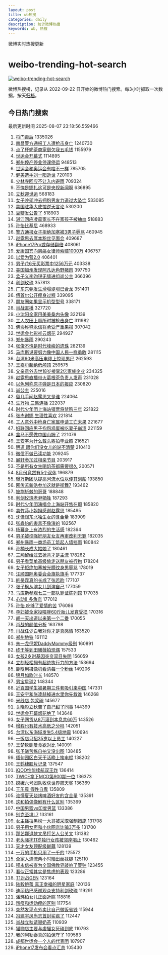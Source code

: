 ```yaml
---
layout: post
title: wb热搜
categories: daily
description: 统计微博热搜
keywords: wb, 热搜
---
```


微博实时热搜更新

# weibo-trending-hot-search

[![weibo-trending-hot-search](https://github.com/ameizi/weibo-trending-hot-search/actions/workflows/ci.yml/badge.svg)](https://github.com/ameizi/weibo-trending-hot-search/actions/workflows/ci.yml)

微博热搜榜，记录从 2022-09-22 日开始的微博热门搜索。每3小时抓取一次数据，按天[归档](./archives)。

## 今日热门搜索

<!-- BEGIN --> 
最后更新时间 2025-08-07 23:18:56.559466 
1. [将门毒后](https://s.weibo.com/weibo?q=%E5%B0%86%E9%97%A8%E6%AF%92%E5%90%8E&t=31&band_rank=1&Refer=top) 1335026
1. [南昌警方通报工人遭枪击身亡](https://s.weibo.com/weibo?q=%23%E5%8D%97%E6%98%8C%E8%AD%A6%E6%96%B9%E9%80%9A%E6%8A%A5%E5%B7%A5%E4%BA%BA%E9%81%AD%E6%9E%AA%E5%87%BB%E8%BA%AB%E4%BA%A1%23&t=31&band_rank=2&Refer=top) 1240730
1. [点了杯奶茶商家倒欠我五毛钱](https://s.weibo.com/weibo?q=%E7%82%B9%E4%BA%86%E6%9D%AF%E5%A5%B6%E8%8C%B6%E5%95%86%E5%AE%B6%E5%80%92%E6%AC%A0%E6%88%91%E4%BA%94%E6%AF%9B%E9%92%B1&t=31&band_rank=1&Refer=top) 1155979
1. [世运会开幕式](https://s.weibo.com/weibo?q=%E4%B8%96%E8%BF%90%E4%BC%9A%E5%BC%80%E5%B9%95%E5%BC%8F&t=31&band_rank=1&Refer=top) 1114895
1. [郑州停产停业停课停运](https://s.weibo.com/weibo?q=%23%E9%83%91%E5%B7%9E%E5%81%9C%E4%BA%A7%E5%81%9C%E4%B8%9A%E5%81%9C%E8%AF%BE%E5%81%9C%E8%BF%90%23&t=31&band_rank=2&Refer=top) 948513
1. [世运会和奥运会有啥不一样](https://s.weibo.com/weibo?q=%23%E4%B8%96%E8%BF%90%E4%BC%9A%E5%92%8C%E5%A5%A5%E8%BF%90%E4%BC%9A%E6%9C%89%E5%95%A5%E4%B8%8D%E4%B8%80%E6%A0%B7%23&t=31&band_rank=3&Refer=top) 785705
1. [健美选手刘一阳逝世](https://s.weibo.com/weibo?q=%23%E5%81%A5%E7%BE%8E%E9%80%89%E6%89%8B%E5%88%98%E4%B8%80%E9%98%B3%E9%80%9D%E4%B8%96%23&t=31&band_rank=4&Refer=top) 720103
1. [少林寺回应不让入内避雨](https://s.weibo.com/weibo?q=%23%E5%B0%91%E6%9E%97%E5%AF%BA%E5%9B%9E%E5%BA%94%E4%B8%8D%E8%AE%A9%E5%85%A5%E5%86%85%E9%81%BF%E9%9B%A8%23&t=31&band_rank=2&Refer=top) 709324
1. [不愧是娜扎这可是央视新闻啊](https://s.weibo.com/weibo?q=%E4%B8%8D%E6%84%A7%E6%98%AF%E5%A8%9C%E6%89%8E%E8%BF%99%E5%8F%AF%E6%98%AF%E5%A4%AE%E8%A7%86%E6%96%B0%E9%97%BB%E5%95%8A&t=31&band_rank=5&Refer=top) 636895
1. [立秋迎世运](https://s.weibo.com/weibo?q=%23%E7%AB%8B%E7%A7%8B%E8%BF%8E%E4%B8%96%E8%BF%90%23&t=31&band_rank=3&Refer=top) 568183
1. [女子吵架冲去拥抱男友力道过大坠亡](https://s.weibo.com/weibo?q=%23%E5%A5%B3%E5%AD%90%E5%90%B5%E6%9E%B6%E5%86%B2%E5%8E%BB%E6%8B%A5%E6%8A%B1%E7%94%B7%E5%8F%8B%E5%8A%9B%E9%81%93%E8%BF%87%E5%A4%A7%E5%9D%A0%E4%BA%A1%23&t=31&band_rank=5&Refer=top) 533085
1. [美国驻华大使馆逆天言论](https://s.weibo.com/weibo?q=%E7%BE%8E%E5%9B%BD%E9%A9%BB%E5%8D%8E%E5%A4%A7%E4%BD%BF%E9%A6%86%E9%80%86%E5%A4%A9%E8%A8%80%E8%AE%BA&t=31&band_rank=4&Refer=top) 530200
1. [豆瓣发公告了](https://s.weibo.com/weibo?q=%23%E8%B1%86%E7%93%A3%E5%8F%91%E5%85%AC%E5%91%8A%E4%BA%86%23&t=31&band_rank=4&Refer=top) 518903
1. [湛江回应凌晨家长不在家孩子被抽血](https://s.weibo.com/weibo?q=%23%E6%B9%9B%E6%B1%9F%E5%9B%9E%E5%BA%94%E5%87%8C%E6%99%A8%E5%AE%B6%E9%95%BF%E4%B8%8D%E5%9C%A8%E5%AE%B6%E5%AD%A9%E5%AD%90%E8%A2%AB%E6%8A%BD%E8%A1%80%23&t=31&band_rank=7&Refer=top) 518883
1. [孙怡比基尼](https://s.weibo.com/weibo?q=%E5%AD%99%E6%80%A1%E6%AF%94%E5%9F%BA%E5%B0%BC&t=31&band_rank=8&Refer=top) 468933
1. [警方通报女子拒绝加塞被3男子辱骂](https://s.weibo.com/weibo?q=%23%E8%AD%A6%E6%96%B9%E9%80%9A%E6%8A%A5%E5%A5%B3%E5%AD%90%E6%8B%92%E7%BB%9D%E5%8A%A0%E5%A1%9E%E8%A2%AB3%E7%94%B7%E5%AD%90%E8%BE%B1%E9%AA%82%23&t=31&band_rank=6&Refer=top) 460945
1. [赵露思去厚本粉丝见面会](https://s.weibo.com/weibo?q=%23%E8%B5%B5%E9%9C%B2%E6%80%9D%E5%8E%BB%E5%8E%9A%E6%9C%AC%E7%B2%89%E4%B8%9D%E8%A7%81%E9%9D%A2%E4%BC%9A%23&t=31&band_rank=10&Refer=top) 409687
1. [iPhone17Pro或存储翻倍](https://s.weibo.com/weibo?q=%23iPhone17Pro%E6%88%96%E5%AD%98%E5%82%A8%E7%BF%BB%E5%80%8D%23&t=31&band_rank=11&Refer=top) 408061
1. [爱康国宾向患癌女律师索赔1000万](https://s.weibo.com/weibo?q=%23%E7%88%B1%E5%BA%B7%E5%9B%BD%E5%AE%BE%E5%90%91%E6%82%A3%E7%99%8C%E5%A5%B3%E5%BE%8B%E5%B8%88%E7%B4%A2%E8%B5%941000%E4%B8%87%23&t=31&band_rank=12&Refer=top) 406757
1. [以爱为营2.0](https://s.weibo.com/weibo?q=%E4%BB%A5%E7%88%B1%E4%B8%BA%E8%90%A52.0&t=31&band_rank=5&Refer=top) 406401
1. [男子花6元买彩票中1256万元](https://s.weibo.com/weibo?q=%23%E7%94%B7%E5%AD%90%E8%8A%B16%E5%85%83%E4%B9%B0%E5%BD%A9%E7%A5%A8%E4%B8%AD1256%E4%B8%87%E5%85%83%23&t=31&band_rank=7&Refer=top) 403338
1. [美国加州发现阿凡达色野猪肉](https://s.weibo.com/weibo?q=%23%E7%BE%8E%E5%9B%BD%E5%8A%A0%E5%B7%9E%E5%8F%91%E7%8E%B0%E9%98%BF%E5%87%A1%E8%BE%BE%E8%89%B2%E9%87%8E%E7%8C%AA%E8%82%89%23&t=31&band_rank=17&Refer=top) 397750
1. [孟子义李昀锐无缝进组尚公主](https://s.weibo.com/weibo?q=%23%E5%AD%9F%E5%AD%90%E4%B9%89%E6%9D%8E%E6%98%80%E9%94%90%E6%97%A0%E7%BC%9D%E8%BF%9B%E7%BB%84%E5%B0%9A%E5%85%AC%E4%B8%BB%23&t=31&band_rank=8&Refer=top) 366396
1. [利剑玫瑰](https://s.weibo.com/weibo?q=%E5%88%A9%E5%89%91%E7%8E%AB%E7%91%B0&t=31&band_rank=9&Refer=top) 357813
1. [广东东莞发生滑塌堤坝已合龙](https://s.weibo.com/weibo?q=%23%E5%B9%BF%E4%B8%9C%E4%B8%9C%E8%8E%9E%E5%8F%91%E7%94%9F%E6%BB%91%E5%A1%8C%E5%A0%A4%E5%9D%9D%E5%B7%B2%E5%90%88%E9%BE%99%23&t=31&band_rank=10&Refer=top) 351401
1. [傅首尔公开瘦身过程](https://s.weibo.com/weibo?q=%E5%82%85%E9%A6%96%E5%B0%94%E5%85%AC%E5%BC%80%E7%98%A6%E8%BA%AB%E8%BF%87%E7%A8%8B&t=31&band_rank=6&Refer=top) 339095
1. [朋友圈如果显示机型型号](https://s.weibo.com/weibo?q=%E6%9C%8B%E5%8F%8B%E5%9C%88%E5%A6%82%E6%9E%9C%E6%98%BE%E7%A4%BA%E6%9C%BA%E5%9E%8B%E5%9E%8B%E5%8F%B7&t=31&band_rank=11&Refer=top) 338171
1. [肖战直播](https://s.weibo.com/weibo?q=%E8%82%96%E6%88%98%E7%9B%B4%E6%92%AD&t=31&band_rank=12&Refer=top) 327720
1. [小沈阳全家用美美桑内头像](https://s.weibo.com/weibo?q=%23%E5%B0%8F%E6%B2%88%E9%98%B3%E5%85%A8%E5%AE%B6%E7%94%A8%E7%BE%8E%E7%BE%8E%E6%A1%91%E5%86%85%E5%A4%B4%E5%83%8F%23&t=31&band_rank=12&Refer=top) 322139
1. [工人农田上厕所时被枪击身亡](https://s.weibo.com/weibo?q=%23%E5%B7%A5%E4%BA%BA%E5%86%9C%E7%94%B0%E4%B8%8A%E5%8E%95%E6%89%80%E6%97%B6%E8%A2%AB%E6%9E%AA%E5%87%BB%E8%BA%AB%E4%BA%A1%23&t=31&band_rank=14&Refer=top) 311982
1. [佛协称释永信将承受严重果报](https://s.weibo.com/weibo?q=%23%E4%BD%9B%E5%8D%8F%E7%A7%B0%E9%87%8A%E6%B0%B8%E4%BF%A1%E5%B0%86%E6%89%BF%E5%8F%97%E4%B8%A5%E9%87%8D%E6%9E%9C%E6%8A%A5%23&t=31&band_rank=15&Refer=top) 307042
1. [世运会七彩祥云烟花](https://s.weibo.com/weibo?q=%23%E4%B8%96%E8%BF%90%E4%BC%9A%E4%B8%83%E5%BD%A9%E7%A5%A5%E4%BA%91%E7%83%9F%E8%8A%B1%23&t=31&band_rank=15&Refer=top) 294927
1. [郑州暴雨](https://s.weibo.com/weibo?q=%E9%83%91%E5%B7%9E%E6%9A%B4%E9%9B%A8&t=31&band_rank=7&Refer=top) 290243
1. [张俊不愧是时代峰峻的遗珠](https://s.weibo.com/weibo?q=%E5%BC%A0%E4%BF%8A%E4%B8%8D%E6%84%A7%E6%98%AF%E6%97%B6%E4%BB%A3%E5%B3%B0%E5%B3%BB%E7%9A%84%E9%81%97%E7%8F%A0&t=31&band_rank=8&Refer=top) 282139
1. [马库斯说要努力像中国人民一样勇敢](https://s.weibo.com/weibo?q=%23%E9%A9%AC%E5%BA%93%E6%96%AF%E8%AF%B4%E8%A6%81%E5%8A%AA%E5%8A%9B%E5%83%8F%E4%B8%AD%E5%9B%BD%E4%BA%BA%E6%B0%91%E4%B8%80%E6%A0%B7%E5%8B%87%E6%95%A2%23&t=31&band_rank=16&Refer=top) 281115
1. [台湾60米高压电缆上惊现男尸](https://s.weibo.com/weibo?q=%23%E5%8F%B0%E6%B9%BE60%E7%B1%B3%E9%AB%98%E5%8E%8B%E7%94%B5%E7%BC%86%E4%B8%8A%E6%83%8A%E7%8E%B0%E7%94%B7%E5%B0%B8%23&t=31&band_rank=17&Refer=top) 262593
1. [王嘉尔超绝低颅顶](https://s.weibo.com/weibo?q=%E7%8E%8B%E5%98%89%E5%B0%94%E8%B6%85%E7%BB%9D%E4%BD%8E%E9%A2%85%E9%A1%B6&t=31&band_rank=16&Refer=top) 259575
1. [父亲意外去世18岁接掌2亿家族企业](https://s.weibo.com/weibo?q=%23%E7%88%B6%E4%BA%B2%E6%84%8F%E5%A4%96%E5%8E%BB%E4%B8%9618%E5%B2%81%E6%8E%A5%E6%8E%8C2%E4%BA%BF%E5%AE%B6%E6%97%8F%E4%BC%81%E4%B8%9A%23&t=31&band_rank=9&Refer=top) 234325
1. [赵露思直播带火葛根茶负责人发声](https://s.weibo.com/weibo?q=%23%E8%B5%B5%E9%9C%B2%E6%80%9D%E7%9B%B4%E6%92%AD%E5%B8%A6%E7%81%AB%E8%91%9B%E6%A0%B9%E8%8C%B6%E8%B4%9F%E8%B4%A3%E4%BA%BA%E5%8F%91%E5%A3%B0%23&t=31&band_rank=19&Refer=top) 231028
1. [以色列称原子弹是日本的报应](https://s.weibo.com/weibo?q=%E4%BB%A5%E8%89%B2%E5%88%97%E7%A7%B0%E5%8E%9F%E5%AD%90%E5%BC%B9%E6%98%AF%E6%97%A5%E6%9C%AC%E7%9A%84%E6%8A%A5%E5%BA%94&t=31&band_rank=31&Refer=top) 230820
1. [尚公主](https://s.weibo.com/weibo?q=%E5%B0%9A%E5%85%AC%E4%B8%BB&t=31&band_rank=10&Refer=top) 225016
1. [留几手问赵露思又是谁](https://s.weibo.com/weibo?q=%23%E7%95%99%E5%87%A0%E6%89%8B%E9%97%AE%E8%B5%B5%E9%9C%B2%E6%80%9D%E5%8F%88%E6%98%AF%E8%B0%81%23&t=31&band_rank=21&Refer=top) 224064
1. [生万物 三集连播](https://s.weibo.com/weibo?q=%E7%94%9F%E4%B8%87%E7%89%A9%20%E4%B8%89%E9%9B%86%E8%BF%9E%E6%92%AD&t=31&band_rank=18&Refer=top) 222037
1. [时代少年团上海站错票将禁购三年](https://s.weibo.com/weibo?q=%23%E6%97%B6%E4%BB%A3%E5%B0%91%E5%B9%B4%E5%9B%A2%E4%B8%8A%E6%B5%B7%E7%AB%99%E9%94%99%E7%A5%A8%E5%B0%86%E7%A6%81%E8%B4%AD%E4%B8%89%E5%B9%B4%23&t=31&band_rank=19&Refer=top) 221822
1. [张杰谢娜 生理性喜欢](https://s.weibo.com/weibo?q=%E5%BC%A0%E6%9D%B0%E8%B0%A2%E5%A8%9C%20%E7%94%9F%E7%90%86%E6%80%A7%E5%96%9C%E6%AC%A2&t=31&band_rank=11&Refer=top) 221814
1. [工人意外中枪身亡家属申请工亡未果](https://s.weibo.com/weibo?q=%23%E5%B7%A5%E4%BA%BA%E6%84%8F%E5%A4%96%E4%B8%AD%E6%9E%AA%E8%BA%AB%E4%BA%A1%E5%AE%B6%E5%B1%9E%E7%94%B3%E8%AF%B7%E5%B7%A5%E4%BA%A1%E6%9C%AA%E6%9E%9C%23&t=31&band_rank=20&Refer=top) 221677
1. [妇联回应男子抱怨鸡蛋被吃妻子崩溃](https://s.weibo.com/weibo?q=%23%E5%A6%87%E8%81%94%E5%9B%9E%E5%BA%94%E7%94%B7%E5%AD%90%E6%8A%B1%E6%80%A8%E9%B8%A1%E8%9B%8B%E8%A2%AB%E5%90%83%E5%A6%BB%E5%AD%90%E5%B4%A9%E6%BA%83%23&t=31&band_rank=22&Refer=top) 221159
1. [盒马不愿做中国山姆了](https://s.weibo.com/weibo?q=%23%E7%9B%92%E9%A9%AC%E4%B8%8D%E6%84%BF%E5%81%9A%E4%B8%AD%E5%9B%BD%E5%B1%B1%E5%A7%86%E4%BA%86%23&t=31&band_rank=23&Refer=top) 221076
1. [王安宇为什么戴头盔拍毕业照](https://s.weibo.com/weibo?q=%E7%8E%8B%E5%AE%89%E5%AE%87%E4%B8%BA%E4%BB%80%E4%B9%88%E6%88%B4%E5%A4%B4%E7%9B%94%E6%8B%8D%E6%AF%95%E4%B8%9A%E7%85%A7&t=31&band_rank=13&Refer=top) 216521
1. [明道 跟你们没女儿的说不清楚](https://s.weibo.com/weibo?q=%E6%98%8E%E9%81%93%20%E8%B7%9F%E4%BD%A0%E4%BB%AC%E6%B2%A1%E5%A5%B3%E5%84%BF%E7%9A%84%E8%AF%B4%E4%B8%8D%E6%B8%85%E6%A5%9A&t=31&band_rank=14&Refer=top) 210410
1. [微信不做已读功能](https://s.weibo.com/weibo?q=%23%E5%BE%AE%E4%BF%A1%E4%B8%8D%E5%81%9A%E5%B7%B2%E8%AF%BB%E5%8A%9F%E8%83%BD%23&t=31&band_rank=15&Refer=top) 209245
1. [展轩参加过相亲节目](https://s.weibo.com/weibo?q=%E5%B1%95%E8%BD%A9%E5%8F%82%E5%8A%A0%E8%BF%87%E7%9B%B8%E4%BA%B2%E8%8A%82%E7%9B%AE&t=31&band_rank=16&Refer=top) 203917
1. [不是所有女生喝奶茶都需要很久](https://s.weibo.com/weibo?q=%E4%B8%8D%E6%98%AF%E6%89%80%E6%9C%89%E5%A5%B3%E7%94%9F%E5%96%9D%E5%A5%B6%E8%8C%B6%E9%83%BD%E9%9C%80%E8%A6%81%E5%BE%88%E4%B9%85&t=31&band_rank=25&Refer=top) 200571
1. [8月份竟然有5个双休](https://s.weibo.com/weibo?q=8%E6%9C%88%E4%BB%BD%E7%AB%9F%E7%84%B6%E6%9C%895%E4%B8%AA%E5%8F%8C%E4%BC%91&t=31&band_rank=17&Refer=top) 196879
1. [曝万斯团队提高河流水位以便其划船](https://s.weibo.com/weibo?q=%23%E6%9B%9D%E4%B8%87%E6%96%AF%E5%9B%A2%E9%98%9F%E6%8F%90%E9%AB%98%E6%B2%B3%E6%B5%81%E6%B0%B4%E4%BD%8D%E4%BB%A5%E4%BE%BF%E5%85%B6%E5%88%92%E8%88%B9%23&t=31&band_rank=24&Refer=top) 193850
1. [网传苏新皓参加这就是街舞7](https://s.weibo.com/weibo?q=%23%E7%BD%91%E4%BC%A0%E8%8B%8F%E6%96%B0%E7%9A%93%E5%8F%82%E5%8A%A0%E8%BF%99%E5%B0%B1%E6%98%AF%E8%A1%97%E8%88%9E7%23&t=31&band_rank=25&Refer=top) 193462
1. [披荆斩棘的哥哥](https://s.weibo.com/weibo?q=%E6%8A%AB%E8%8D%86%E6%96%A9%E6%A3%98%E7%9A%84%E5%93%A5%E5%93%A5&t=31&band_rank=18&Refer=top) 188848
1. [利剑玫瑰老尹牺牲](https://s.weibo.com/weibo?q=%23%E5%88%A9%E5%89%91%E7%8E%AB%E7%91%B0%E8%80%81%E5%B0%B9%E7%89%BA%E7%89%B2%23&t=31&band_rank=26&Refer=top) 187293
1. [时代少年团演唱会上海站开售在即](https://s.weibo.com/weibo?q=%E6%97%B6%E4%BB%A3%E5%B0%91%E5%B9%B4%E5%9B%A2%E6%BC%94%E5%94%B1%E4%BC%9A%E4%B8%8A%E6%B5%B7%E7%AB%99%E5%BC%80%E5%94%AE%E5%9C%A8%E5%8D%B3&t=31&band_rank=19&Refer=top) 185820
1. [卖竹荪小姐姐感谢赵露思](https://s.weibo.com/weibo?q=%23%E5%8D%96%E7%AB%B9%E8%8D%AA%E5%B0%8F%E5%A7%90%E5%A7%90%E6%84%9F%E8%B0%A2%E8%B5%B5%E9%9C%B2%E6%80%9D%23&t=31&band_rank=26&Refer=top) 185495
1. [沈佳润东北独生女的含金量](https://s.weibo.com/weibo?q=%E6%B2%88%E4%BD%B3%E6%B6%A6%E4%B8%9C%E5%8C%97%E7%8B%AC%E7%94%9F%E5%A5%B3%E7%9A%84%E5%90%AB%E9%87%91%E9%87%8F&t=31&band_rank=27&Refer=top) 183909
1. [张淼怡的害羞不像演的](https://s.weibo.com/weibo?q=%E5%BC%A0%E6%B7%BC%E6%80%A1%E7%9A%84%E5%AE%B3%E7%BE%9E%E4%B8%8D%E5%83%8F%E6%BC%94%E7%9A%84&t=31&band_rank=27&Refer=top) 182567
1. [杨幂身上有浓烈的生活感](https://s.weibo.com/weibo?q=%E6%9D%A8%E5%B9%82%E8%BA%AB%E4%B8%8A%E6%9C%89%E6%B5%93%E7%83%88%E7%9A%84%E7%94%9F%E6%B4%BB%E6%84%9F&t=31&band_rank=28&Refer=top) 182364
1. [男子被控强奸朋友女友再审改判无罪](https://s.weibo.com/weibo?q=%23%E7%94%B7%E5%AD%90%E8%A2%AB%E6%8E%A7%E5%BC%BA%E5%A5%B8%E6%9C%8B%E5%8F%8B%E5%A5%B3%E5%8F%8B%E5%86%8D%E5%AE%A1%E6%94%B9%E5%88%A4%E6%97%A0%E7%BD%AA%23&t=31&band_rank=29&Refer=top) 182035
1. [郑州暴雨一商场员工筑起人墙挡雨](https://s.weibo.com/weibo?q=%23%E9%83%91%E5%B7%9E%E6%9A%B4%E9%9B%A8%E4%B8%80%E5%95%86%E5%9C%BA%E5%91%98%E5%B7%A5%E7%AD%91%E8%B5%B7%E4%BA%BA%E5%A2%99%E6%8C%A1%E9%9B%A8%23&t=31&band_rank=28&Refer=top) 180842
1. [孙楠长成大姑娘了](https://s.weibo.com/weibo?q=%E5%AD%99%E6%A5%A0%E9%95%BF%E6%88%90%E5%A4%A7%E5%A7%91%E5%A8%98%E4%BA%86&t=31&band_rank=29&Refer=top) 180461
1. [三厢留给过去掀背才是主流](https://s.weibo.com/weibo?q=%23%E4%B8%89%E5%8E%A2%E7%95%99%E7%BB%99%E8%BF%87%E5%8E%BB%E6%8E%80%E8%83%8C%E6%89%8D%E6%98%AF%E4%B8%BB%E6%B5%81%23&t=31&band_rank=20&Refer=top) 178262
1. [男子看菜单高级偷走送朋友被行拘](https://s.weibo.com/weibo?q=%23%E7%94%B7%E5%AD%90%E7%9C%8B%E8%8F%9C%E5%8D%95%E9%AB%98%E7%BA%A7%E5%81%B7%E8%B5%B0%E9%80%81%E6%9C%8B%E5%8F%8B%E8%A2%AB%E8%A1%8C%E6%8B%98%23&t=31&band_rank=30&Refer=top) 178204
1. [女子拒绝加塞被光膀纹身男辱骂](https://s.weibo.com/weibo?q=%E5%A5%B3%E5%AD%90%E6%8B%92%E7%BB%9D%E5%8A%A0%E5%A1%9E%E8%A2%AB%E5%85%89%E8%86%80%E7%BA%B9%E8%BA%AB%E7%94%B7%E8%BE%B1%E9%AA%82&t=31&band_rank=21&Refer=top) 178019
1. [汪顺国际奥委会会旗执旗手](https://s.weibo.com/weibo?q=%23%E6%B1%AA%E9%A1%BA%E5%9B%BD%E9%99%85%E5%A5%A5%E5%A7%94%E4%BC%9A%E4%BC%9A%E6%97%97%E6%89%A7%E6%97%97%E6%89%8B%23&t=31&band_rank=31&Refer=top) 177737
1. [韩昊霖真的长成了张若昀](https://s.weibo.com/weibo?q=%23%E9%9F%A9%E6%98%8A%E9%9C%96%E7%9C%9F%E7%9A%84%E9%95%BF%E6%88%90%E4%BA%86%E5%BC%A0%E8%8B%A5%E6%98%80%23&t=31&band_rank=22&Refer=top) 177107
1. [张子枫从演女儿到演自己](https://s.weibo.com/weibo?q=%23%E5%BC%A0%E5%AD%90%E6%9E%AB%E4%BB%8E%E6%BC%94%E5%A5%B3%E5%84%BF%E5%88%B0%E6%BC%94%E8%87%AA%E5%B7%B1%23&t=31&band_rank=23&Refer=top) 177059
1. [马库斯参观七三一部队罪证陈列馆](https://s.weibo.com/weibo?q=%23%E9%A9%AC%E5%BA%93%E6%96%AF%E5%8F%82%E8%A7%82%E4%B8%83%E4%B8%89%E4%B8%80%E9%83%A8%E9%98%9F%E7%BD%AA%E8%AF%81%E9%99%88%E5%88%97%E9%A6%86%23&t=31&band_rank=24&Refer=top) 177035
1. [心动8 多角恋](https://s.weibo.com/weibo?q=%E5%BF%83%E5%8A%A88%20%E5%A4%9A%E8%A7%92%E6%81%8B&t=31&band_rank=25&Refer=top) 177012
1. [孙怡 吃够了爱情的苦](https://s.weibo.com/weibo?q=%E5%AD%99%E6%80%A1%20%E5%90%83%E5%A4%9F%E4%BA%86%E7%88%B1%E6%83%85%E7%9A%84%E8%8B%A6&t=31&band_rank=26&Refer=top) 176086
1. [孕妇被全家投喂胖60斤胎儿发育受损](https://s.weibo.com/weibo?q=%23%E5%AD%95%E5%A6%87%E8%A2%AB%E5%85%A8%E5%AE%B6%E6%8A%95%E5%96%82%E8%83%9660%E6%96%A4%E8%83%8E%E5%84%BF%E5%8F%91%E8%82%B2%E5%8F%97%E6%8D%9F%23&t=31&band_rank=27&Refer=top) 170316
1. [胡一天出道以来第一个二番](https://s.weibo.com/weibo?q=%23%E8%83%A1%E4%B8%80%E5%A4%A9%E5%87%BA%E9%81%93%E4%BB%A5%E6%9D%A5%E7%AC%AC%E4%B8%80%E4%B8%AA%E4%BA%8C%E7%95%AA%23&t=31&band_rank=28&Refer=top) 170055
1. [肖战的颜值分析](https://s.weibo.com/weibo?q=%E8%82%96%E6%88%98%E7%9A%84%E9%A2%9C%E5%80%BC%E5%88%86%E6%9E%90&t=31&band_rank=30&Refer=top) 163798
1. [肖战任少白我对你才是真感情](https://s.weibo.com/weibo?q=%E8%82%96%E6%88%98%E4%BB%BB%E5%B0%91%E7%99%BD%E6%88%91%E5%AF%B9%E4%BD%A0%E6%89%8D%E6%98%AF%E7%9C%9F%E6%84%9F%E6%83%85&t=31&band_rank=29&Refer=top) 163520
1. [郑州地铁](https://s.weibo.com/weibo?q=%E9%83%91%E5%B7%9E%E5%9C%B0%E9%93%81&t=31&band_rank=30&Refer=top) 161112
1. [朱一龙倪妮DaddyMommy级别](https://s.weibo.com/weibo?q=%E6%9C%B1%E4%B8%80%E9%BE%99%E5%80%AA%E5%A6%AEDaddyMommy%E7%BA%A7%E5%88%AB&t=31&band_rank=31&Refer=top) 160891
1. [终于等到田曦薇拍现偶](https://s.weibo.com/weibo?q=%E7%BB%88%E4%BA%8E%E7%AD%89%E5%88%B0%E7%94%B0%E6%9B%A6%E8%96%87%E6%8B%8D%E7%8E%B0%E5%81%B6&t=31&band_rank=32&Refer=top) 157533
1. [女孩2岁时基因突变双目失明](https://s.weibo.com/weibo?q=%23%E5%A5%B3%E5%AD%A92%E5%B2%81%E6%97%B6%E5%9F%BA%E5%9B%A0%E7%AA%81%E5%8F%98%E5%8F%8C%E7%9B%AE%E5%A4%B1%E6%98%8E%23&t=31&band_rank=33&Refer=top) 156059
1. [立刻轻松拥有超绝执行力的方法](https://s.weibo.com/weibo?q=%E7%AB%8B%E5%88%BB%E8%BD%BB%E6%9D%BE%E6%8B%A5%E6%9C%89%E8%B6%85%E7%BB%9D%E6%89%A7%E8%A1%8C%E5%8A%9B%E7%9A%84%E6%96%B9%E6%B3%95&t=31&band_rank=34&Refer=top) 153694
1. [鹿晗用摄像机看清每一个粉丝](https://s.weibo.com/weibo?q=%E9%B9%BF%E6%99%97%E7%94%A8%E6%91%84%E5%83%8F%E6%9C%BA%E7%9C%8B%E6%B8%85%E6%AF%8F%E4%B8%80%E4%B8%AA%E7%B2%89%E4%B8%9D&t=31&band_rank=33&Refer=top) 149206
1. [锦月如歌时长](https://s.weibo.com/weibo?q=%E9%94%A6%E6%9C%88%E5%A6%82%E6%AD%8C%E6%97%B6%E9%95%BF&t=31&band_rank=33&Refer=top) 148570
1. [男宝星球2](https://s.weibo.com/weibo?q=%23%E7%94%B7%E5%AE%9D%E6%98%9F%E7%90%832%23&t=31&band_rank=34&Refer=top) 148344
1. [近百国学生被暑期三件套吸引来中国](https://s.weibo.com/weibo?q=%23%E8%BF%91%E7%99%BE%E5%9B%BD%E5%AD%A6%E7%94%9F%E8%A2%AB%E6%9A%91%E6%9C%9F%E4%B8%89%E4%BB%B6%E5%A5%97%E5%90%B8%E5%BC%95%E6%9D%A5%E4%B8%AD%E5%9B%BD%23&t=31&band_rank=35&Refer=top) 147331
1. [王安宇和张凌赫掉进水里你先救谁](https://s.weibo.com/weibo?q=%E7%8E%8B%E5%AE%89%E5%AE%87%E5%92%8C%E5%BC%A0%E5%87%8C%E8%B5%AB%E6%8E%89%E8%BF%9B%E6%B0%B4%E9%87%8C%E4%BD%A0%E5%85%88%E6%95%91%E8%B0%81&t=31&band_rank=36&Refer=top) 146268
1. [米线店 包浆碗](https://s.weibo.com/weibo?q=%E7%B1%B3%E7%BA%BF%E5%BA%97%20%E5%8C%85%E6%B5%86%E7%A2%97&t=31&band_rank=37&Refer=top) 145677
1. [关晓彤立秋苦了自己甜了同事](https://s.weibo.com/weibo?q=%E5%85%B3%E6%99%93%E5%BD%A4%E7%AB%8B%E7%A7%8B%E8%8B%A6%E4%BA%86%E8%87%AA%E5%B7%B1%E7%94%9C%E4%BA%86%E5%90%8C%E4%BA%8B&t=31&band_rank=41&Refer=top) 144399
1. [世运会开幕烟花绝了](https://s.weibo.com/weibo?q=%23%E4%B8%96%E8%BF%90%E4%BC%9A%E5%BC%80%E5%B9%95%E7%83%9F%E8%8A%B1%E7%BB%9D%E4%BA%86%23&t=31&band_rank=36&Refer=top) 143648
1. [女子网贷从8万滚到本息共60万](https://s.weibo.com/weibo?q=%23%E5%A5%B3%E5%AD%90%E7%BD%91%E8%B4%B7%E4%BB%8E8%E4%B8%87%E6%BB%9A%E5%88%B0%E6%9C%AC%E6%81%AF%E5%85%B160%E4%B8%87%23&t=31&band_rank=34&Refer=top) 143526
1. [增程也有技术高低之分吗](https://s.weibo.com/weibo?q=%23%E5%A2%9E%E7%A8%8B%E4%B9%9F%E6%9C%89%E6%8A%80%E6%9C%AF%E9%AB%98%E4%BD%8E%E4%B9%8B%E5%88%86%E5%90%97%23&t=31&band_rank=38&Refer=top) 142051
1. [台湾以东海域发生5.4级地震](https://s.weibo.com/weibo?q=%23%E5%8F%B0%E6%B9%BE%E4%BB%A5%E4%B8%9C%E6%B5%B7%E5%9F%9F%E5%8F%91%E7%94%9F5.4%E7%BA%A7%E5%9C%B0%E9%9C%87%23&t=31&band_rank=39&Refer=top) 140694
1. [一饭店只招35岁以上员工](https://s.weibo.com/weibo?q=%23%E4%B8%80%E9%A5%AD%E5%BA%97%E5%8F%AA%E6%8B%9B35%E5%B2%81%E4%BB%A5%E4%B8%8A%E5%91%98%E5%B7%A5%23&t=31&band_rank=40&Refer=top) 140227
1. [王楚钦蒯曼食欲对比](https://s.weibo.com/weibo?q=%E7%8E%8B%E6%A5%9A%E9%92%A6%E8%92%AF%E6%9B%BC%E9%A3%9F%E6%AC%B2%E5%AF%B9%E6%AF%94&t=31&band_rank=41&Refer=top) 140091
1. [张予曦苦练自拍又没出图](https://s.weibo.com/weibo?q=%E5%BC%A0%E4%BA%88%E6%9B%A6%E8%8B%A6%E7%BB%83%E8%87%AA%E6%8B%8D%E5%8F%88%E6%B2%A1%E5%87%BA%E5%9B%BE&t=31&band_rank=38&Refer=top) 138485
1. [缅甸园区白天干活晚上挨电棍](https://s.weibo.com/weibo?q=%23%E7%BC%85%E7%94%B8%E5%9B%AD%E5%8C%BA%E7%99%BD%E5%A4%A9%E5%B9%B2%E6%B4%BB%E6%99%9A%E4%B8%8A%E6%8C%A8%E7%94%B5%E6%A3%8D%23&t=31&band_rank=35&Refer=top) 138202
1. [王鹤棣胶片记录](https://s.weibo.com/weibo?q=%E7%8E%8B%E9%B9%A4%E6%A3%A3%E8%83%B6%E7%89%87%E8%AE%B0%E5%BD%95&t=31&band_rank=36&Refer=top) 137547
1. [iQOO性能续航双王炸](https://s.weibo.com/weibo?q=%23iQOO%E6%80%A7%E8%83%BD%E7%BB%AD%E8%88%AA%E5%8F%8C%E7%8E%8B%E7%82%B8%23&t=31&band_rank=37&Refer=top) 136414
1. [TWICE拿下MCD第900期一位](https://s.weibo.com/weibo?q=%23TWICE%E6%8B%BF%E4%B8%8BMCD%E7%AC%AC900%E6%9C%9F%E4%B8%80%E4%BD%8D%23&t=31&band_rank=38&Refer=top) 136373
1. [嫦娥六号团队收获世界航天奖](https://s.weibo.com/weibo?q=%23%E5%AB%A6%E5%A8%A5%E5%85%AD%E5%8F%B7%E5%9B%A2%E9%98%9F%E6%94%B6%E8%8E%B7%E4%B8%96%E7%95%8C%E8%88%AA%E5%A4%A9%E5%A5%96%23&t=31&band_rank=42&Refer=top) 136369
1. [王乐晨 假性自卑](https://s.weibo.com/weibo?q=%E7%8E%8B%E4%B9%90%E6%99%A8%20%E5%81%87%E6%80%A7%E8%87%AA%E5%8D%91&t=31&band_rank=39&Refer=top) 135809
1. [谁懂夏天烧烤啤酒好友的含金量](https://s.weibo.com/weibo?q=%E8%B0%81%E6%87%82%E5%A4%8F%E5%A4%A9%E7%83%A7%E7%83%A4%E5%95%A4%E9%85%92%E5%A5%BD%E5%8F%8B%E7%9A%84%E5%90%AB%E9%87%91%E9%87%8F&t=31&band_rank=40&Refer=top) 135391
1. [这和拍偶像剧有什么区别](https://s.weibo.com/weibo?q=%E8%BF%99%E5%92%8C%E6%8B%8D%E5%81%B6%E5%83%8F%E5%89%A7%E6%9C%89%E4%BB%80%E4%B9%88%E5%8C%BA%E5%88%AB&t=31&band_rank=43&Refer=top) 135369
1. [中国男篮vs印度男篮](https://s.weibo.com/weibo?q=%23%E4%B8%AD%E5%9B%BD%E7%94%B7%E7%AF%AEvs%E5%8D%B0%E5%BA%A6%E7%94%B7%E7%AF%AE%23&t=31&band_rank=44&Refer=top) 133386
1. [别克至境L7](https://s.weibo.com/weibo?q=%23%E5%88%AB%E5%85%8B%E8%87%B3%E5%A2%83L7%23&t=31&band_rank=42&Refer=top) 133161
1. [女主播拉黑榜一大哥被采取强制措施](https://s.weibo.com/weibo?q=%23%E5%A5%B3%E4%B8%BB%E6%92%AD%E6%8B%89%E9%BB%91%E6%A6%9C%E4%B8%80%E5%A4%A7%E5%93%A5%E8%A2%AB%E9%87%87%E5%8F%96%E5%BC%BA%E5%88%B6%E6%8E%AA%E6%96%BD%23&t=31&band_rank=45&Refer=top) 131708
1. [男子用女声和小伙网恋诈骗3万多](https://s.weibo.com/weibo?q=%23%E7%94%B7%E5%AD%90%E7%94%A8%E5%A5%B3%E5%A3%B0%E5%92%8C%E5%B0%8F%E4%BC%99%E7%BD%91%E6%81%8B%E8%AF%88%E9%AA%973%E4%B8%87%E5%A4%9A%23&t=31&band_rank=39&Refer=top) 131700
1. [那艺娜退款文吊打艺人公关文](https://s.weibo.com/weibo?q=%E9%82%A3%E8%89%BA%E5%A8%9C%E9%80%80%E6%AC%BE%E6%96%87%E5%90%8A%E6%89%93%E8%89%BA%E4%BA%BA%E5%85%AC%E5%85%B3%E6%96%87&t=31&band_rank=44&Refer=top) 131382
1. [老头骚扰11岁独行女孩被邻座喝止](https://s.weibo.com/weibo?q=%23%E8%80%81%E5%A4%B4%E9%AA%9A%E6%89%B011%E5%B2%81%E7%8B%AC%E8%A1%8C%E5%A5%B3%E5%AD%A9%E8%A2%AB%E9%82%BB%E5%BA%A7%E5%96%9D%E6%AD%A2%23&t=31&band_rank=46&Refer=top) 130462
1. [天才女友顶配级鲜藕](https://s.weibo.com/weibo?q=%E5%A4%A9%E6%89%8D%E5%A5%B3%E5%8F%8B%E9%A1%B6%E9%85%8D%E7%BA%A7%E9%B2%9C%E8%97%95&t=31&band_rank=41&Refer=top) 128139
1. [一万的手机只用了一千的](https://s.weibo.com/weibo?q=%E4%B8%80%E4%B8%87%E7%9A%84%E6%89%8B%E6%9C%BA%E5%8F%AA%E7%94%A8%E4%BA%86%E4%B8%80%E5%8D%83%E7%9A%84&t=31&band_rank=47&Refer=top) 125572
1. [全家人漂流两小时晒出丝袜腿](https://s.weibo.com/weibo?q=%23%E5%85%A8%E5%AE%B6%E4%BA%BA%E6%BC%82%E6%B5%81%E4%B8%A4%E5%B0%8F%E6%97%B6%E6%99%92%E5%87%BA%E4%B8%9D%E8%A2%9C%E8%85%BF%23&t=31&band_rank=42&Refer=top) 125110
1. [释永信被查为全国佛教界敲响了警钟](https://s.weibo.com/weibo?q=%23%E9%87%8A%E6%B0%B8%E4%BF%A1%E8%A2%AB%E6%9F%A5%E4%B8%BA%E5%85%A8%E5%9B%BD%E4%BD%9B%E6%95%99%E7%95%8C%E6%95%B2%E5%93%8D%E4%BA%86%E8%AD%A6%E9%92%9F%23&t=31&band_rank=43&Refer=top) 123455
1. [看似正常其实是焦虑的表现](https://s.weibo.com/weibo?q=%23%E7%9C%8B%E4%BC%BC%E6%AD%A3%E5%B8%B8%E5%85%B6%E5%AE%9E%E6%98%AF%E7%84%A6%E8%99%91%E7%9A%84%E8%A1%A8%E7%8E%B0%23&t=31&band_rank=44&Refer=top) 123286
1. [T1对战GEN](https://s.weibo.com/weibo?q=T1%E5%AF%B9%E6%88%98GEN&t=31&band_rank=45&Refer=top) 123164
1. [陆毅鲍蕾 真正幸福的明星家庭](https://s.weibo.com/weibo?q=%E9%99%86%E6%AF%85%E9%B2%8D%E8%95%BE%20%E7%9C%9F%E6%AD%A3%E5%B9%B8%E7%A6%8F%E7%9A%84%E6%98%8E%E6%98%9F%E5%AE%B6%E5%BA%AD&t=31&band_rank=46&Refer=top) 120136
1. [迪丽热巴感谢观众支持利剑玫瑰](https://s.weibo.com/weibo?q=%23%E8%BF%AA%E4%B8%BD%E7%83%AD%E5%B7%B4%E6%84%9F%E8%B0%A2%E8%A7%82%E4%BC%97%E6%94%AF%E6%8C%81%E5%88%A9%E5%89%91%E7%8E%AB%E7%91%B0%23&t=31&band_rank=47&Refer=top) 119291
1. [潘玮柏女儿正面近照](https://s.weibo.com/weibo?q=%23%E6%BD%98%E7%8E%AE%E6%9F%8F%E5%A5%B3%E5%84%BF%E6%AD%A3%E9%9D%A2%E8%BF%91%E7%85%A7%23&t=31&band_rank=48&Refer=top) 118816
1. [饿瘦和运动瘦的区别](https://s.weibo.com/weibo?q=%E9%A5%BF%E7%98%A6%E5%92%8C%E8%BF%90%E5%8A%A8%E7%98%A6%E7%9A%84%E5%8C%BA%E5%88%AB&t=31&band_rank=48&Refer=top) 117754
1. [突然发现点外卖比自己做饭省钱](https://s.weibo.com/weibo?q=%E7%AA%81%E7%84%B6%E5%8F%91%E7%8E%B0%E7%82%B9%E5%A4%96%E5%8D%96%E6%AF%94%E8%87%AA%E5%B7%B1%E5%81%9A%E9%A5%AD%E7%9C%81%E9%92%B1&t=31&band_rank=50&Refer=top) 115944
1. [冯建宇风尚志首封鲨疯了](https://s.weibo.com/weibo?q=%23%E5%86%AF%E5%BB%BA%E5%AE%87%E9%A3%8E%E5%B0%9A%E5%BF%97%E9%A6%96%E5%B0%81%E9%B2%A8%E7%96%AF%E4%BA%86%23&t=31&band_rank=47&Refer=top) 112447
1. [肖战立秋请喝奶茶](https://s.weibo.com/weibo?q=%23%E8%82%96%E6%88%98%E7%AB%8B%E7%A7%8B%E8%AF%B7%E5%96%9D%E5%A5%B6%E8%8C%B6%23&t=31&band_rank=48&Refer=top) 110939
1. [猫咖店主要与虐猫女死磕到底](https://s.weibo.com/weibo?q=%23%E7%8C%AB%E5%92%96%E5%BA%97%E4%B8%BB%E8%A6%81%E4%B8%8E%E8%99%90%E7%8C%AB%E5%A5%B3%E6%AD%BB%E7%A3%95%E5%88%B0%E5%BA%95%23&t=31&band_rank=49&Refer=top) 110793
1. [我的阿勒泰真的拍保守了](https://s.weibo.com/weibo?q=%E6%88%91%E7%9A%84%E9%98%BF%E5%8B%92%E6%B3%B0%E7%9C%9F%E7%9A%84%E6%8B%8D%E4%BF%9D%E5%AE%88%E4%BA%86&t=31&band_rank=50&Refer=top) 109583
1. [成都世运会一个人的代表团](https://s.weibo.com/weibo?q=%23%E6%88%90%E9%83%BD%E4%B8%96%E8%BF%90%E4%BC%9A%E4%B8%80%E4%B8%AA%E4%BA%BA%E7%9A%84%E4%BB%A3%E8%A1%A8%E5%9B%A2%23&t=31&band_rank=49&Refer=top) 107907
1. [iPhone17发布会看点汇总](https://s.weibo.com/weibo?q=%23iPhone17%E5%8F%91%E5%B8%83%E4%BC%9A%E7%9C%8B%E7%82%B9%E6%B1%87%E6%80%BB%23&t=31&band_rank=50&Refer=top) 105430
<!-- END -->
